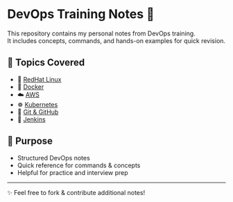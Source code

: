 # DevOps Training Notes 📒

This repository contains my personal notes from DevOps training.  
It includes concepts, commands, and hands-on examples for quick revision.

## 📂 Topics Covered
- 🐧 [RedHat Linux](./redhat-linux.md)
- 🐳 [Docker](./docker.md)
- ☁️ [AWS](./aws.md)
- ☸️ [Kubernetes](./kubernetes.md)
- 🔧 [Git & GitHub](./git-github.md)
- 🚀 [Jenkins](./jenkins.md)

## 📌 Purpose
- Structured DevOps notes  
- Quick reference for commands & concepts  
- Helpful for practice and interview prep  

---
✨ Feel free to fork & contribute additional notes!
